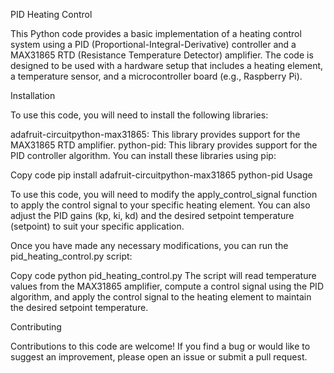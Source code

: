 PID Heating Control

This Python code provides a basic implementation of a heating control system using a PID (Proportional-Integral-Derivative) controller and a MAX31865 RTD (Resistance Temperature Detector) amplifier. The code is designed to be used with a hardware setup that includes a heating element, a temperature sensor, and a microcontroller board (e.g., Raspberry Pi).

Installation

To use this code, you will need to install the following libraries:

adafruit-circuitpython-max31865: This library provides support for the MAX31865 RTD amplifier.
python-pid: This library provides support for the PID controller algorithm.
You can install these libraries using pip:

Copy code
pip install adafruit-circuitpython-max31865 python-pid
Usage

To use this code, you will need to modify the apply_control_signal function to apply the control signal to your specific heating element. You can also adjust the PID gains (kp, ki, kd) and the desired setpoint temperature (setpoint) to suit your specific application.

Once you have made any necessary modifications, you can run the pid_heating_control.py script:

Copy code
python pid_heating_control.py
The script will read temperature values from the MAX31865 amplifier, compute a control signal using the PID algorithm, and apply the control signal to the heating element to maintain the desired setpoint temperature.

Contributing

Contributions to this code are welcome! If you find a bug or would like to suggest an improvement, please open an issue or submit a pull request.


